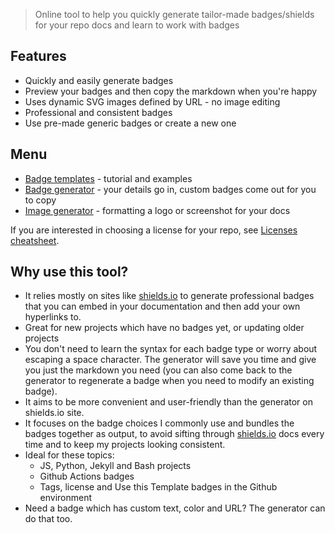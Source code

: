 > Online tool to help you quickly generate tailor-made badges/shields for your repo docs and learn to work with badges


## Features

- Quickly and easily generate badges
- Preview your badges and then copy the markdown when you're happy
- Uses dynamic SVG images defined by URL - no image editing
- Professional and consistent badges
- Use pre-made generic badges or create a new one


## Menu

- [Badge templates](badges) - tutorial and examples
- [Badge generator](badge-generator) - your details go in, custom badges come out for you to copy
- [Image generator](image-generator) - formatting a logo or screenshot for your docs

If you are interested in choosing a license for your repo, see [Licenses cheatsheet](https://github.com/MichaelCurrin/cheatsheets/blob/master/cheatsheets/licensing.md).


## Why use this tool?

- It relies mostly on sites like [shields.io](https://shields.io/) to generate professional badges that you can embed in your documentation and then add your own hyperlinks to.
- Great for new projects which have no badges yet, or updating older projects
- You don't need to learn the syntax for each badge type or worry about escaping a space character. The generator will save you time and give you just the markdown you need (you can also come back to the generator to regenerate a badge when you need to modify an existing badge).
- It aims to be more convenient and user-friendly than the generator on shields.io site.
- It focuses on the badge choices I commonly use and bundles the badges together as output, to avoid sifting through [shields.io](https://shields.io/) docs every time and to keep my projects looking consistent.
- Ideal for these topics:
    - JS, Python, Jekyll and Bash projects
    - Github Actions badges
    - Tags, license and Use this Template badges in the Github environment
- Need a badge which has custom text, color and URL? The generator can do that too.
